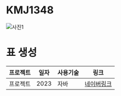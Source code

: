 # KMJ1348
 ![사진1](https://user-images.githubusercontent.com/107060000/230518563-4f36cfe3-b008-435b-a86b-ef83644f5555.png)

# 표 생성

프로젝트 | 일자 | 사용기술 | 링크
---------|-----|---------|------|
프로젝트 | 2023 | 자바 | [네이버링크](https://www.naver.com)
